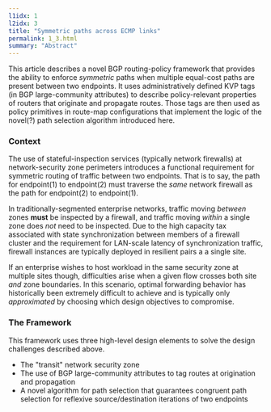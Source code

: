 ```yaml
---
l1idx: 1
l2idx: 3
title: "Symmetric paths across ECMP links"
permalink: 1_3.html
summary: "Abstract"
---
```


This article describes a novel BGP routing-policy framework that provides the ability to enforce *symmetric* paths when multiple equal-cost paths are present between two endpoints.  It uses administratively defined KVP tags (in BGP large-community attributes) to describe policy-relevant properties of routers that originate and propagate routes.  Those tags are then used as policy primitives in route-map configurations that implement the logic of the novel(?) path selection algorithm introduced here.

### Context

The use of stateful-inspection services (typically network firewalls) at network-security zone perimeters introduces a functional requirement for symmetric routing of traffic between two endpoints.  That is to say, the path for endpoint(1) to endpoint(2) must traverse the *same* network firewall as the path for endpoint(2) to endpoint(1).

In traditionally-segmented enterprise networks, traffic moving *between* zones **must** be inspected by a firewall, and traffic moving *within* a single zone does *not* need to be inspected.  Due to the high capacity tax associated with state synchronization between members of a firewall cluster and the requirement for LAN-scale latency of synchronization traffic, firewall instances are typically deployed in resilient pairs a a single site.

If an enterprise wishes to host workload in the same security zone at multiple sites though, difficulties arise when a given flow crosses both site *and* zone boundaries.  In this scenario, optimal forwarding behavior has historically been extremely difficult to achieve and is typically only *approximated* by choosing which design objectives to compromise.


### The Framework

This framework uses three high-level design elements to solve the design challenges described above.

- The "transit" network security zone
- The use of BGP large-community attributes to tag routes at origination and propagation
- A novel algorithm for path selection that guarantees congruent path selection for reflexive source/destination iterations of two endpoints
